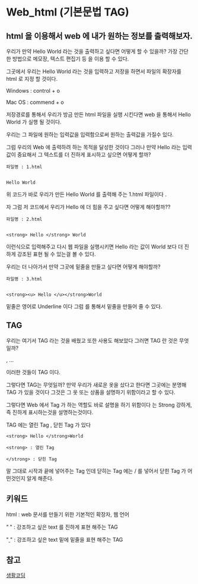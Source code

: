 # Web_html (기본문법 TAG)


## html 을 이용해서 web 에 내가 원하는 정보를 출력해보자.

우리가 만약 Hello World 라는 것을 출력하고 싶다면 어떻게 할 수 있을까? 가장 간단한 방법으로 메모장, 텍스트 편집기 등 을 이용 할 수 있다.

그곳에서 우리는 Hello World 라는 것을 입력하고 저장을 하면서 파일의 확장자를 html 로 지정 할 것이다.

Windows : control + o  

Mac OS : commend + o 

저장경로를 통해서 우리가 방금 만든 html 파일을 실행 시킨다면 web 을 통해서 Hello World 가 실행 될 것이다.

우리는 그 파일에 원하는 입력값을 입력함으로써 원하는 출력값을 가질수 있다.

그럼 우리의 Web 에 출력하려 하는 목적을 달성한 것이다 그러나 만약 Hello 라는 입력값이 중요해서 그 텍스트를 더 진하게 표시하고 싶으면 어떻게 할까?

```
파일명 : 1.html


Hello World 

``` 

위 코드가 바로 우리가 만든 Hello World 를 출력해 주는 1.html 파일이다 .

자 그럼 저 코드에서 우리가 Hello 에 더 힘을 주고 싶다면 어떻게 해야할까??

```
파일명 : 2.html


<strong> Hello </strong> World

``` 

이런식으로 입력해주고 다시 웹 파일을 실행시키면 Hello 라는 값이 World 보다 더 진하게 강조된 표현 될 수 있는걸 볼 수 있다.

우리는 더 나아가서 만약 그곳에 밑줄을 만들고 싶다면 어떻게 해야할까?

```
파일명 : 3.html


<strong><u> Hello </u></strong>World 

``` 

밑줄은 영어로 Underline 이다 그럼 <u> </u> 를 통해서 밑줄을 만들어 줄 수 있다.

## TAG

우리는 여기서 TAG 라는 것을 배웠고 또한 사용도 해보았다 그러면 TAG 란 것은 무엇일까?

<strong> </strong>, <u> </u> ...

이러한 것들이 TAG 이다.

그렇다면 TAG는 무엇일까? 만약 우리가 새로운 옷을 샀다고 한다면 그곳에는 분명해 TAG 가 있을 것이다 그것은 그 옷 또는 상품을 설명하기 위함이라고 할 수 있다.

그렇다면 Web 에서 Tag 가 하는 역할도 바로 설명을 하기 위함이다 <strong> </strong> 는 Strong 강하게, 즉 진하게 표시하는것을 설명하는것이다.

TAG 에는 열린 Tag , 닫힌 Tag 가 있다 

```
<strong> Hello </strong>World

<strong> : 열린 Tag

</strong> : 닫힌 Tag 
```

말 그대로 시작과 끝에 넣어주는 Tag 인데 닫히는 Tag 에는 / 를 넣어서 닫힌 Tag 가 어떤것인지 알게 해준다.

## 키워드

html : web 문서를 만들기 위한 기본적인 확장자, 웹 언어

"<strong> </strong>" : 강조하고 싶은 text 를 진하게 표현 해주는 TAG

"<u> </u>" : 강조하고 싶은 text 밑에 밑줄을 표현 해주는 TAG


## 참고 
[생활코딩](https://opentutorials.org/course/3084/18392)
